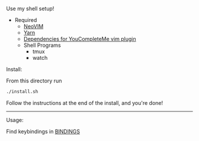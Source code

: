 Use my shell setup!

- Required
	- [NeoVIM](https://neovim.io/)
	- [Yarn](https://yarnpkg.com/en/docs/install#mac-stable)
	- [Dependencies for YouCompleteMe vim plugin](https://valloric.github.io/YouCompleteMe/)
	- Shell Programs
		- tmux
		- watch

Install:

From this directory run

```bash
./install.sh
```

Follow the instructions at the end of the install, and you're done!

---

Usage:

Find keybindings in [BINDINGS](./BINDINGS.md)
